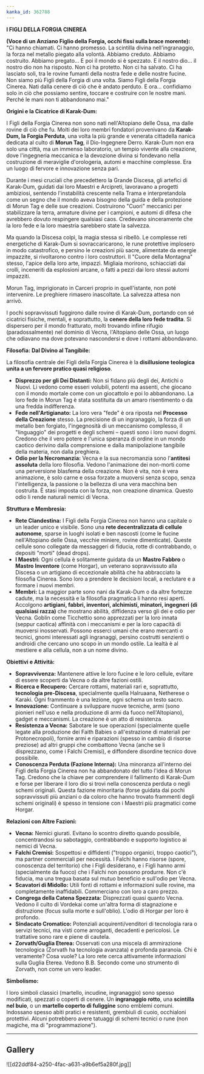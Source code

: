 ```yaml
---
kanka_id: 362788
---
```


**I FIGLI DELLA FORGIA CINEREA**

  

**(Voce di un Anziano Figlio della Forgia, occhi fissi sulla brace morente):**  
"Ci
hanno chiamati. Ci hanno promesso. La scintilla divina
nell'ingranaggio, la forza nel metallo piegato alla volontà. Abbiamo
creduto. Abbiamo costruito. Abbiamo pregato... E poi il mondo si è
spezzato. E il nostro dio... il nostro dio non ha risposto. Non ci ha
protetto. Non ci ha salvato. Ci ha lasciato soli, tra le rovine fumanti
della nostra fede e delle nostre fucine. Non siamo più Figli della
Forgia di una volta. Siamo Figli della Forgia Cinerea.
Nati dalla cenere di ciò che è andato perduto. E ora... confidiamo solo
in ciò che possiamo sentire, toccare e costruire con le nostre mani.
Perché le mani non ti abbandonano mai."

**Origini e la Cicatrice di Karak-Dum:**

I
Figli della Forgia Cinerea non sono nati nell'Altopiano delle Ossa, ma
dalle rovine di ciò che fu. Molti dei loro membri fondatori provenivano
da **Karak-Dum, la Forgia Perduta**, una volta la più grande e venerata cittadella nanica dedicata al culto di **Morun Tag**,
il Dio-Ingegnere Derro. Karak-Dum non era solo una città, ma un immenso
laboratorio, un tempio vivente alla creazione, dove l'ingegneria
meccanica e la devozione divina si fondevano nella costruzione di
meraviglie d'orologeria, automi e macchine complesse. Era un luogo di
fervore e innovazione senza pari.

Durante
i mesi cruciali che precedettero la Grande Discesa, gli artefici di
Karak-Dum, guidati dai loro Maestri e Arcipreti, lavoravano a progetti
ambiziosi, sentendo l'instabilità crescente nella Trama e
interpretandola come un segno che il mondo aveva bisogno della guida e
della protezione di Morun Tag e delle sue creazioni. Costruirono "Cuori"
meccanici per stabilizzare la terra, armature divine per i campioni, e
automi di difesa che avrebbero dovuto respingere qualsiasi caos.
Credevano sinceramente che la loro fede e la loro maestria sarebbero
state la salvezza.

Ma
quando la Discesa colpì, la magia stessa si ribellò. Le complesse reti
energetiche di Karak-Dum si sovraccaricarono, le rune protettive
implosero in modo catastrofico, e persino le creazioni più sacre,
alimentate da energie impazzite, si rivoltarono contro i loro
costruttori. Il "Cuore della Montagna" stesso, l'apice della loro arte,
impazzì. Migliaia morirono, schiacciati dai crolli, inceneriti da
esplosioni arcane, o fatti a pezzi dai loro stessi automi impazziti.

Morun
Tag, imprigionato in Carceri proprio in quell'istante, non poté
intervenire. Le preghiere rimasero inascoltate. La salvezza attesa non
arrivò.

I pochi sopravvissuti fuggirono dalle rovine di Karak-Dum, portando con sé cicatrici fisiche, mentali, e soprattutto, la **cenere della loro fede tradita**.
Si dispersero per il mondo fratturato, molti trovando infine rifugio
(paradossalmente) nel dominio di Vecna, l'Altopiano delle Ossa, un luogo
che odiavano ma dove potevano nascondersi e dove i rottami abbondavano.

**Filosofia: Dal Divino al Tangibile:**

La filosofia centrale dei Figli della Forgia Cinerea è la **disillusione teologica unita a un fervore pratico quasi religioso**.

* **Disprezzo per gli Dei Distanti:**
  Non si fidano più degli dei, Antichi o Nuovi. Li vedono come esseri
  volubili, potenti ma assenti, che giocano con il mondo mortale come con
  un giocattolo e poi lo abbandonano. La loro fede in Morun Tag è stata
  sostituita da un amaro risentimento o da una fredda indifferenza.
* **Fede nell'Artigianato:** La loro vera "fede" è ora riposta nel **Processo della Creazione**
  stesso. La precisione di un ingranaggio, la forza di un metallo ben
  forgiato, l'ingegnosità di un meccanismo complesso, il "linguaggio" dei
  progetti e degli schemi – questi sono i loro nuovi dogmi. Credono che il
  vero potere e l'unica speranza di ordine in un mondo caotico derivino
  dalla comprensione e dalla manipolazione tangibile della materia, non
  dalla preghiera.
* **Odio per la Necromanzia:** Vecna e la sua necromanzia sono l'**antitesi assoluta**
  della loro filosofia. Vedono l'animazione dei non-morti come una
  perversione blasfema della creazione. Non è vita, non è vera animazione,
  è solo carne e ossa forzate a muoversi senza scopo, senza
  l'intelligenza, la passione o la bellezza di una vera macchina ben
  costruita. È stasi imposta con la forza, non creazione dinamica. Questo
  odio li rende naturali nemici di Vecna.

**Struttura e Membresia:**

* **Rete Clandestina:** I Figli della Forgia Cinerea non hanno una capitale o un leader unico e visibile. Sono una **rete decentralizzata di cellule autonome**,
  sparse in luoghi isolati e ben nascosti (come le fucine nell'Altopiano
  delle Ossa, vecchie miniere, rovine dimenticate). Queste cellule sono
  collegate da messaggeri di fiducia, rotte di contrabbando, o depositi
  "morti" (dead drops).
* **I Maestri:** Ogni cellula è solitamente guidata da un **Mastro Fabbro** o **Mastro Inventore**
  (come Horgar), un veterano sopravvissuto alla Discesa o un artigiano di
  eccezionale abilità che ha abbracciato la filosofia Cinerea. Sono loro a
  prendere le decisioni locali, a reclutare e a formare i nuovi membri.
* **Membri:**
  La maggior parte sono nani da Karak-Dum o da altre fortezze cadute, ma
  la necessità e la filosofia pragmatica li hanno resi aperti. Accolgono **artigiani, fabbri, inventori, alchimisti, minatori, ingegneri (di qualsiasi razza)**
  che mostrano abilità, diffidenza verso gli dei e odio per Vecna. Goblin
  come Ticchettio sono apprezzati per la loro innata (seppur caotica)
  affinità con i meccanismi e per la loro capacità di muoversi
  inosservati. Possono esserci umani che erano mercanti o tecnici, gnomi
  interessati agli ingranaggi, persino costrutti senzienti o androidi che
  cercano uno scopo in un mondo ostile. La lealtà è al mestiere e alla
  cellula, non a un nome divino.

**Obiettivi e Attività:**

* **Sopravvivenza:** Mantenere attive le loro fucine e le loro cellule, evitare di essere scoperti da Vecna o da altre fazioni ostili.
* **Ricerca e Recupero:** Cercare rottami, materiali rari e, soprattutto, **tecnologia pre-Discesa**, specialmente quella Halruaana, Netherese o Karaki. Ogni frammento è una lezione, ogni schema un testo sacro.
* **Innovazione:**
  Continuare a sviluppare nuove tecniche, armi (sono pionieri nell'uso e
  nella produzione di armi da fuoco nell'Altopiano), gadget e meccanismi.
  La creazione è un atto di resistenza.
* **Resistenza a Vecna:**
  Sabotare le sue operazioni (specialmente quelle legate alla produzione
  dei Faith Babies o all'estrazione di materiali per Protonecropoli),
  fornire armi e riparazioni (spesso in cambio di risorse preziose) ad
  altri gruppi che combattono Vecna (anche se li disprezzano, come i
  Falchi Cremisi), e diffondere disordine tecnico dove possibile.
* **Conoscenza Perduta (Fazione Interna):** Una minoranza all'interno dei Figli della Forgia Cinerea non
  ha abbandonato del tutto l'idea di Morun Tag. Credono che la chiave per
  comprendere il fallimento di Karak-Dum e forse per liberare il loro dio
  si trovi nella conoscenza perduta o negli schemi originali. Questa
  fazione minoritaria (forse guidata dai pochi sopravvissuti più anziani o
  da coloro che hanno trovato frammenti degli schemi originali) è spesso
  in tensione con i Maestri più pragmatici come Horgar.

**Relazioni con Altre Fazioni:**

* **Vecna:**
  Nemici giurati. Evitano lo scontro diretto quando possibile,
  concentrandosi su sabotaggio, contrabbando e supporto logistico ai
  nemici di Vecna.
* **Falchi Cremisi:**
  Sospettosi e diffidenti ("troppo organici, troppo caotici"), ma partner
  commerciali per necessità. I Falchi hanno risorse (spore, conoscenza
  del territorio) che i Figli desiderano, e i Figli hanno armi
  (specialmente da fuoco) che i Falchi non possono produrre. Non c'è
  fiducia, ma una tregua basata sul mutuo beneficio e sull'odio per Vecna.
* **Scavatori di Midollo:** Utili fonti di rottami e informazioni sulle rovine, ma completamente inaffidabili. Commerciano con loro a caro prezzo.
* **Congrega della Catena Spezzata:**
  Disprezzati quasi quanto Vecna. Vedono il culto di Vordekai come
  un'altra forma di stagnazione e distruzione (focus sulla morte e
  sull'oblio). L'odio di Horgar per loro è profondo.
* **Sindacato Cromatico:**
  Potenziali acquirenti/venditori di tecnologia rara o servizi tecnici,
  ma visti come arroganti, decadenti e pericolosi. Le trattative sono rare
  e piene di cautela.
* **Zorvath/Guglia Eterea:**
  Osservati con una miscela di ammirazione tecnologica (Zorvath ha
  tecnologia avanzata) e profonda paranoia. Chi è veramente? Cosa vuole?
  La loro rete cerca attivamente informazioni sulla Guglia Eterea. Vedono
  B.B. Secondo come uno strumento di Zorvath, non come un vero leader.

**Simbolismo:**

I loro simboli classici (martello, incudine, ingranaggio) sono spesso modificati, spezzati o coperti di cenere. Un **ingranaggio rotto**, una **scintilla nel buio**, o un **martello coperto di fuliggine**
sono emblemi comuni. Indossano spesso abiti pratici e resistenti,
grembiuli di cuoio, occhialoni protettivi. Alcuni potrebbero avere
tatuaggi di schemi tecnici o rune (non magiche, ma di "programmazione").

  

---
## Gallery
![[d22ddf84-a250-4fac-a631-a9b6ef5a280f.jpg]]